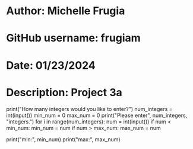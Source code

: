 # Author: Michelle Frugia
# GitHub username: frugiam
# Date: 01/23/2024
# Description: Project 3a

print("How many integers would you like to enter?")
num_integers = int(input())
min_num = 0
max_num = 0
print("Please enter", num_integers, "integers.")
for i in range(num_integers):
    num = int(input())
    if num < min_num:
        min_num = num
    if num > max_num:
        max_num = num

print("min:", min_num)
print("max:", max_num)
